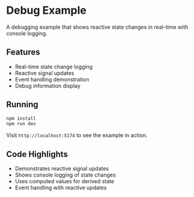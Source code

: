 # Debug Example

A debugging example that shows reactive state changes in real-time with console logging.

## Features

- Real-time state change logging
- Reactive signal updates
- Event handling demonstration
- Debug information display

## Running

```bash
npm install
npm run dev
```

Visit `http://localhost:5174` to see the example in action.

## Code Highlights

- Demonstrates reactive signal updates
- Shows console logging of state changes
- Uses computed values for derived state
- Event handling with reactive updates
